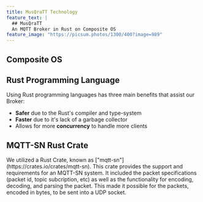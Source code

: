 ```yaml
---
title: MusQraTT Technology
feature_text: |
  ## MusQraTT
  An MQTT Broker in Rust on Composite OS
feature_image: "https://picsum.photos/1300/400?image=989"
---
```


## Composite OS

## Rust Programming Language

<p>
Using Rust programming languages has three main benefits that assist our Broker:
</p>

* <strong>Safer</strong> due to the Rust's compiler and type-system
* <strong>Faster</strong> due to it's lack of a garbage collector
* Allows for more <strong>concurrency</strong> to handle more clients

## MQTT-SN Rust Crate

<p>
We utilized a Rust Crate, known as ["mqtt-sn"](https://crates.io/crates/mqtt-sn). This crate provides the support and requirements for an MQTT-SN system. It included the packet specifications (packet id, topic subcription, etc) as well as the functionality for encoding, decoding, and parsing the packet. This made it possible for the packets, encoded in bytes, to be sent into a UDP socket.
</p>